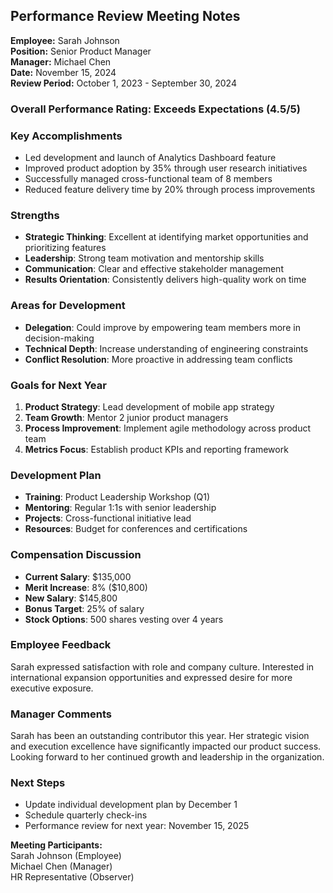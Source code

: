 ## Performance Review Meeting Notes

**Employee:** Sarah Johnson  
**Position:** Senior Product Manager  
**Manager:** Michael Chen  
**Date:** November 15, 2024  
**Review Period:** October 1, 2023 - September 30, 2024  

### Overall Performance Rating: Exceeds Expectations (4.5/5)

### Key Accomplishments
- Led development and launch of Analytics Dashboard feature
- Improved product adoption by 35% through user research initiatives
- Successfully managed cross-functional team of 8 members
- Reduced feature delivery time by 20% through process improvements

### Strengths
- **Strategic Thinking**: Excellent at identifying market opportunities and prioritizing features
- **Leadership**: Strong team motivation and mentorship skills
- **Communication**: Clear and effective stakeholder management
- **Results Orientation**: Consistently delivers high-quality work on time

### Areas for Development
- **Delegation**: Could improve by empowering team members more in decision-making
- **Technical Depth**: Increase understanding of engineering constraints
- **Conflict Resolution**: More proactive in addressing team conflicts

### Goals for Next Year
1. **Product Strategy**: Lead development of mobile app strategy
2. **Team Growth**: Mentor 2 junior product managers
3. **Process Improvement**: Implement agile methodology across product team
4. **Metrics Focus**: Establish product KPIs and reporting framework

### Development Plan
- **Training**: Product Leadership Workshop (Q1)
- **Mentoring**: Regular 1:1s with senior leadership
- **Projects**: Cross-functional initiative lead
- **Resources**: Budget for conferences and certifications

### Compensation Discussion
- **Current Salary**: $135,000
- **Merit Increase**: 8% ($10,800)
- **New Salary**: $145,800
- **Bonus Target**: 25% of salary
- **Stock Options**: 500 shares vesting over 4 years

### Employee Feedback
Sarah expressed satisfaction with role and company culture. Interested in international expansion opportunities and expressed desire for more executive exposure.

### Manager Comments
Sarah has been an outstanding contributor this year. Her strategic vision and execution excellence have significantly impacted our product success. Looking forward to her continued growth and leadership in the organization.

### Next Steps
- Update individual development plan by December 1
- Schedule quarterly check-ins
- Performance review for next year: November 15, 2025

**Meeting Participants:**  
Sarah Johnson (Employee)  
Michael Chen (Manager)  
HR Representative (Observer)